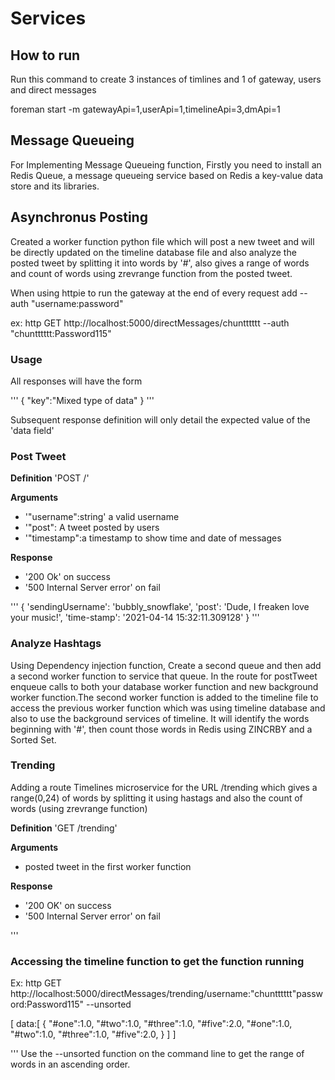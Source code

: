 # Services
## How to run
Run this command to create 3 instances of timlines and 1 of gateway, users and direct messages

foreman start -m gatewayApi=1,userApi=1,timelineApi=3,dmApi=1

## Message Queueing
For Implementing Message Queueing function, Firstly you need to install an Redis Queue, a message queueing service based on Redis a key-value data store and its libraries.

## Asynchronus Posting
Created a worker function python file which will post a new tweet and will be directly updated on the timeline database file and also analyze the posted tweet by splitting it into words by '#', also gives a range of words and count of words using zrevrange function from the posted tweet.

When using httpie to run the gateway at the end of every request add
--auth  "username:password"

ex: http GET http://localhost:5000/directMessages/chuntttttt --auth "chuntttttt:Password115"

### Usage

All responses will have the form

'''
{
	"key":"Mixed type of data"
}
'''


Subsequent response definition will only detail the expected value of the 'data field'

### Post Tweet
**Definition**
'POST /'

**Arguments**
- '"username":string' a valid username 
- '"post": A tweet posted by users
- '"timestamp":a timestamp to show time and date of messages

**Response**
- '200 Ok' on success
- '500 Internal Server error' on fail 

'''
{
        'sendingUsername': 'bubbly_snowflake',
        'post': 'Dude, I freaken love your music!',
        'time-stamp': '2021-04-14 15:32:11.309128'
}
'''
### Analyze Hashtags

Using Dependency injection function, Create a second queue and then add a second worker function to service that queue. In the route for postTweet enqueue calls to both your database worker function and new background worker function.The second worker function is added to the timeline file to access the previous worker function which was using timeline database and also to use the background services of timeline.
It will identify the words beginning with '#', then count those words in Redis using ZINCRBY and a Sorted Set. 


### Trending 

Adding a route Timelines microservice for the URL /trending which gives a range(0,24) of words by splitting it using hastags and also the count of words (using zrevrange function) 

**Definition**
'GET /trending'

**Arguments**
- posted tweet in the first worker function

**Response**
- '200 OK' on success
- '500 Internal Server error' on fail 

'''
### Accessing the timeline function to get the function running 
Ex: http GET http://localhost:5000/directMessages/trending/username:"chuntttttt"password:Password115" --unsorted

[
    data:[
    		{
        		"#one":1.0,
			"#two":1.0,
			"#three":1.0,
			"#five":2.0,
			"#one":1.0,
			"#two":1.0,
			"#three":1.0,
			"#five":2.0,
		}
	]
]

'''
Use the --unsorted function on the command line to get the range of words in an ascending order.
